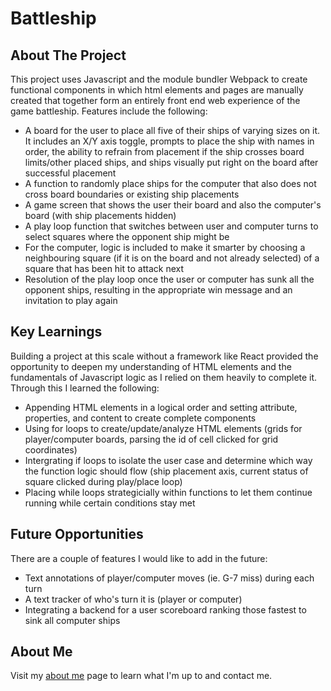# Battleship

## About The Project

This project uses Javascript and the module bundler Webpack to create functional components in which html elements and pages are manually created that together form
an entirely front end web experience of the game battleship. Features include the following: 

* A board for the user to place all five of their ships of varying sizes on it. It includes an X/Y axis toggle, prompts to place the ship with names in order,
  the ability to refrain from placement if the ship crosses board limits/other placed ships, and ships visually put right on the board after successful placement
* A function to randomly place ships for the computer that also does not cross board boundaries or existing ship placements
* A game screen that shows the user their board and also the computer's board (with ship placements hidden)
* A play loop function that switches between user and computer turns to select squares where the opponent ship might be
* For the computer, logic is included to make it smarter by choosing a neighbouring square (if it is on the board and not already selected) of a square that
  has been hit to attack next
* Resolution of the play loop once the user or computer has sunk all the opponent ships, resulting in the appropriate win message and an invitation to play again

## Key Learnings 

Building a project at this scale without a framework like React provided the opportunity to deepen my understanding of HTML elements and the fundamentals of Javascript logic 
as I relied on them heavily to complete it. Through this I learned the following: 

* Appending HTML elements in a logical order and setting attribute, properties, and content to create complete components
* Using for loops to create/update/analyze HTML elements (grids for player/computer boards, parsing the id of cell clicked for grid coordinates)
* Intergrating if loops to isolate the user case and determine which way the function logic should flow (ship placement axis, current status of square clicked during play/place loop)
* Placing while loops strategicially within functions to let them continue running while certain conditions stay met

## Future Opportunities 

There are a couple of features I would like to add in the future:

* Text annotations of player/computer moves (ie. G-7 miss) during each turn
* A text tracker of who's turn it is (player or computer)
* Integrating a backend for a user scoreboard ranking those fastest to sink all computer ships

## About Me 

Visit my <a href="https://github.com/mulcharv" target="blank">about me</a> page to learn what I'm up to and contact me.
